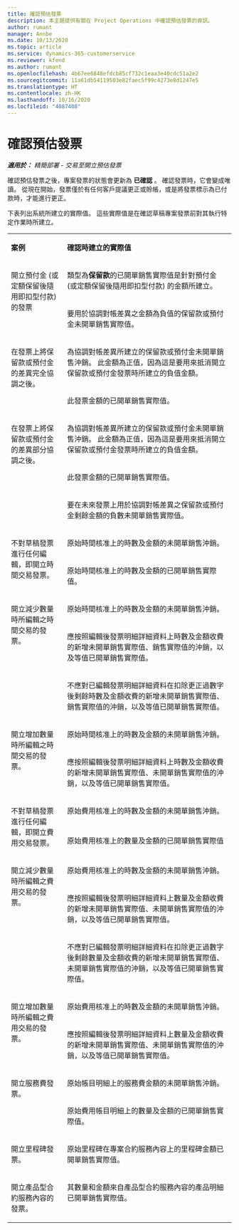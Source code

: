 ```yaml
---
title: 確認預估發票
description: 本主題提供有關在 Project Operations 中確認預估發票的資訊。
author: rumant
manager: Annbe
ms.date: 10/13/2020
ms.topic: article
ms.service: dynamics-365-customerservice
ms.reviewer: kfend
ms.author: rumant
ms.openlocfilehash: 4b67ee6848efdcb85cf732c1eaa3e40cdc51a2e2
ms.sourcegitcommit: 11a61db54119503e82faec5f99c4273e8d1247e5
ms.translationtype: HT
ms.contentlocale: zh-HK
ms.lasthandoff: 10/16/2020
ms.locfileid: "4087408"
---
```

# <a name="confirming-a-proforma-invoice"></a>確認預估發票

_**適用於：** 精簡部署 - 交易至開立預估發票_


確認預估發票之後，專案發票的狀態會更新為 **已確認** 。 確認發票時，它會變成唯讀。 從現在開始，發票僅於有任何客戶提議更正或賒帳，或是將發票標示為已付款時，才能進行更正。

下表列出系統所建立的實際值。 這些實際值是在確認草稿專案發票前對其執行特定作業時所建立。

<table border="0" cellspacing="0" cellpadding="0">
    <tbody>
        <tr>
            <td width="216" valign="top">
                <p>
                    <strong>案例</strong>
                </p>
            </td>
            <td width="808" valign="top">
                <p>
                    <strong>確認時建立的實際值</strong>
                </p>
            </td>
        </tr>
        <tr>
            <td width="216" rowspan="2" valign="top">
                <p>
開立預付金 (或定額保留後隨用即扣型付款) 的發票 </p>
            </td>
            <td width="408" valign="top">
                <p>
類型為<strong>保留款</strong>的已開單銷售實際值是針對預付金 (或定額保留後隨用即扣型付款) 的金額所建立。
                </p>
            </td>
        </tr>
        <tr>
            <td width="408" valign="top">
                <p>
要用於協調對帳差異之金額為負值的保留款或預付金未開單銷售實際值。
                </p>
            </td>
        </tr>
        <tr>
            <td width="216" rowspan="2" valign="top">
                <p>
在發票上將保留款或預付金的差異完全協調之後。
                </p>
            </td>
            <td width="408" valign="top">
                <p>
為協調對帳差異所建立的保留款或預付金未開單銷售沖銷。 此金額為正值，因為這是要用來抵消開立保留款或預付金發票時所建立的負值金額。
                </p>
            </td>
        </tr>
        <tr>
            <td width="408" valign="top">
                <p>
此發票金額的已開單銷售實際值。
                </p>
            </td>
        </tr>
        <tr>
            <td width="216" rowspan="3" valign="top">
                <p>
在發票上將保留款或預付金的差異部分協調之後。
                </p>
            </td>
            <td width="408" valign="top">
                <p>
為協調對帳差異所建立的保留款或預付金未開單銷售沖銷。 此金額為正值，因為這是要用來抵消開立保留款或預付金發票時所建立的負值金額。
                </p>
            </td>
        </tr>
        <tr>
            <td width="408" valign="top">
                <p>
此發票金額的已開單銷售實際值。
                </p>
            </td>
        </tr>
        <tr>
            <td width="408" valign="top">
                <p>
要在未來發票上用於協調對帳差異之保留款或預付金剩餘金額的負數未開單銷售實際值。
                </p>
            </td>
        </tr>
        <tr>
            <td width="216" rowspan="2" valign="top">
                <p>
不對草稿發票進行任何編輯，即開立時間交易發票。
                </p>
            </td>
            <td width="408" valign="top">
                <p>
原始時間核准上的時數及金額的未開單銷售沖銷。
                </p>
            </td>
        </tr>
        <tr>
            <td width="408" valign="top">
                <p>
原始時間核准上的時數及金額的已開單銷售實際值。
                </p>
            </td>
        </tr>
        <tr>
            <td width="216" rowspan="3" valign="top">
                <p>
開立減少數量時所編輯之時間交易的發票。
                </p>
            </td>
            <td width="408" valign="top">
                <p>
原始時間核准上的時數及金額的未開單銷售沖銷。
                </p>
            </td>
        </tr>
        <tr>
            <td width="408" valign="top">
                <p>
應按照編輯後發票明細詳細資料上時數及金額收費的新增未開單銷售實際值、銷售實際值的沖銷，以及等值已開單銷售實際值。
                </p>
            </td>
        </tr>
        <tr>
            <td width="408" valign="top">
                <p>
不應對已編輯發票明細詳細資料在扣除更正過數字後剩餘時數及金額收費的新增未開單銷售實際值、銷售實際值的沖銷，以及等值已開單銷售實際值。
                </p>
            </td>
        </tr>
        <tr>
            <td width="216" rowspan="2" valign="top">
                <p>
開立增加數量時所編輯之時間交易的發票。
                </p>
            </td>
            <td width="408" valign="top">
                <p>
原始時間核准上的時數及金額的未開單銷售沖銷。
                </p>
            </td>
        </tr>
        <tr>
            <td width="408" valign="top">
                <p>
應按照編輯後發票明細詳細資料上時數及金額收費的新增未開單銷售實際值、未開單銷售實際值的沖銷，以及等值已開單銷售實際值。
                </p>
            </td>
        </tr>
        <tr>
            <td width="216" rowspan="2" valign="top">
                <p>
不對草稿發票進行任何編輯，即開立費用交易發票。
                </p>
            </td>
            <td width="408" valign="top">
                <p>
原始費用核准上的時數及金額的未開單銷售沖銷。
                </p>
            </td>
        </tr>
        <tr>
            <td width="408" valign="top">
                <p>
原始費用核准上的數量及金額的已開單銷售實際值 </p>
            </td>
        </tr>
        <tr>
            <td width="216" rowspan="3" valign="top">
                <p>
開立減少數量時所編輯之費用交易的發票。
                </p>
            </td>
            <td width="408" valign="top">
                <p>
原始費用核准上的時數及金額的未開單銷售沖銷。
                </p>
            </td>
        </tr>
        <tr>
            <td width="408" valign="top">
                <p>
應按照編輯後發票明細詳細資料上數量及金額收費的新增未開單銷售實際值、未開單銷售實際值的沖銷，以及等值已開單銷售實際值。
                </p>
            </td>
        </tr>
        <tr>
            <td width="408" valign="top">
                <p>
不應對已編輯發票明細詳細資料在扣除更正過數字後剩餘數量及金額收費的新增未開單銷售實際值、未開單銷售實際值的沖銷，以及等值已開單銷售實際值。
                </p>
            </td>
        </tr>
        <tr>
            <td width="216" rowspan="2" valign="top">
                <p>
開立增加數量時所編輯之費用交易的發票。
                </p>
            </td>
            <td width="408" valign="top">
                <p>
原始費用核准上的時數及金額的未開單銷售沖銷。
                </p>
            </td>
        </tr>
        <tr>
            <td width="408" valign="top">
                <p>
應按照編輯後發票明細詳細資料上數量及金額收費的新增未開單銷售實際值、未開單銷售實際值的沖銷，以及等值已開單銷售實際值。 
                </p>
            </td>
        </tr>
        <tr>
            <td width="216" rowspan="2" valign="top">
                <p>
開立服務費發票。
                </p>
            </td>
            <td width="408" valign="top">
                <p>
原始帳目明細上的服務費金額的未開單銷售沖銷。
                </p>
            </td>
        </tr>
        <tr>
            <td width="408" valign="top">
                <p>
原始費用帳目明細上的數量及金額的已開單銷售實際值。
                </p>
            </td>
        </tr>
        <tr>
            <td width="216" valign="top">
                <p>
開立里程碑發票。
                </p>
            </td>
            <td width="408" valign="top">
                <p>
原始里程碑在專案合約服務內容上的里程碑金額已開單銷售實際值。
                </p>
            </td>
        </tr>
        <tr>
            <td width="216" valign="top">
                <p>
開立產品型合約服務內容的發票。
                </p>
            </td>
            <td width="408" valign="top">
                <p>
其數量和金額來自產品型合約服務內容的產品明細已開單銷售實際值。
                </p>
            </td>
        </tr>
    </tbody>
</table>
